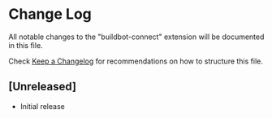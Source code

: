 # Change Log

All notable changes to the "buildbot-connect" extension will be documented in this file.

Check [Keep a Changelog](http://keepachangelog.com/) for recommendations on how to structure this file.

## [Unreleased]

- Initial release